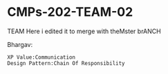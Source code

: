 # CMPs-202-TEAM-02
TEAM Here i edited it to merge with theMster brANCH

Bhargav:

	XP Value:Communication
	Design Pattern:Chain Of Responsibility
